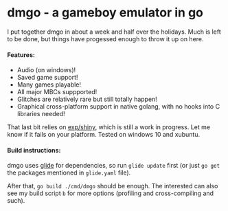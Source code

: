 # dmgo - a gameboy emulator in go

I put together dmgo in about a week and half over the holidays. Much is left to be done, but things have progessed enough to throw it up on here.

#### Features:
 * Audio (on windows)!
 * Saved game support!
 * Many games playable!
 * All major MBCs suppported!
 * Glitches are relatively rare but still totally happen!
 * Graphical cross-platform support in native golang, with no hooks into C libraries needed!

That last bit relies on [exp/shiny](https://github.com/golang/exp/tree/master/shiny), which is still a work in progress. Let me know if it fails on your platform.
Tested on windows 10 and xubuntu.

#### Build instructions:

dmgo uses [glide](https://github.com/Masterminds/glide) for dependencies, so run `glide update` first (or just `go get` the packages mentioned in `glide.yaml` file).

After that, `go build ./cmd/dmgo` should be enough. The interested can also see my build script `b` for more options (profiling and cross-compiling and such).
